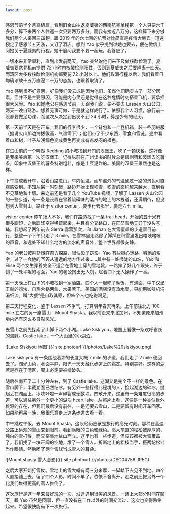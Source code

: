 ```yaml
---
layout: post
---
```


感恩节前半个月查机票，看到旧金山往返夏威夷的西南航空单程第一个人只要六千多分，算下来两个人往返一次只要两万多分。而我有接近八万分，这样算下来分够我们两个人来回三四趟。跟 2019 年的六七百的机票对比简直是疫情大酬宾。迅速预定了感恩节五天游，又订了酒店。想到 Yao 似乎提到过她也要去，便在微信上问她关于夏威夷的行程。她干脆问我要不要一起玩。我答应了。

一切本来非常顺利，直到出发前两天，Yao 突然说他们来不及做核酸检测了。夏威夷要求登机前提供 72 小时内核酸检测阳性，否则到夏威夷之后要隔离十四天。而湾区大多数核酸检测机构都要花 72 小时以上。他们取消行程以后，我们看着日均确诊破十五万直逼二十万的态势，也跟着取消了。

Yao 感到很不好意思，好像我们没去成是因为他们。虽然他们确实占了一部分因素，但并不是主要原因。可能是内心里还是觉得在这种危情时刻搭乘飞机，要承担很大风险。Yao 和她老公在感恩节前一天跟我们说，要不要去 Lassen 火山公园，两天一晚自驾游。想着无事可做，于是就这样成行了。依照我个人习惯，旅行前一般都要做足功课，而这次从决定到出发不到 24 小时，算是少有的经历。

第一天前半天是在开车。我们的行李很少，一个背包和一个登机箱，装一些羽绒服（据说火山那边海拔很高，气温零下）；他们带了不少东西，零食和雪链。途中看着山和树，叶子从浅绿色变成黄色再变成有点发闷的橙色。

在进山前的一个叫做 Redding 的小城找到开门的汉堡王，吃了一顿快餐。这好像是我来美后第一次吃汉堡王。记得以前在广州读书的时候总是跟刺猬和波辉去吃薯条，印象中汉堡王的薯条特别粗壮，像是土豆泥炸的。美国的汉堡王果然也是这样。

下午换成我开车，沿着山路进山。车内恒温，而车窗外的气温通过一路的景色可直观感受到。不知从某一时刻起，路边开始出现积雪，积雪的面积越来越大，直到看不见草地和土壤。来之前还是看了几个 YouTube 视频，了解了 Lassen 火山公园的一些步道，有一条是设置在冒着硫磺味的蒸汽的地上的木栈道，还满期待，但没想到大雪封山，路止于 visitor center，要步行去那里，要走六七 mile。

visitor center 停车场人不多，我们在路边找了一条 trail head，开始的五十米有很多脚印，之后脚印变得稀疏起来，并且有分叉路口，在茫茫雪地无异于没头苍蝇。我想起了两年前去 Sierra 露营那次，和 Jiahan 在大雪覆盖的步道盲目前行，整整一个下午只走了 3 mile。在雪林里走路除了脚踩在积雪里发出咯吱咯吱的声音，和远处不知什么地方的流水的声音外，整个世界都很安静。

Yao 的老公披荆斩棘在前方探路，很快没了踪影。Yao 有些担心迷路，喊他的名字，过了一会他的回答从遥远的地方传过来……其中有一处很陡的山坡，Yao 和 Elise 两个女生穿着完全不适合在雪地上穿的雪地靴，一路摔了好几个跟头，终于到了一处平坦的地面。Yao 的老公掏出无人机，趁着四下无人操作了一番。

第一天晚上在山下的小城找到一家酒店。四个人一起吃了晚饭，有泡面、中午汉堡王剩的鸡块、自热火锅两盒、水果若干。美国的酒店没有热水壶，只能用咖啡机涓涓细流。叫”大餐“是自取其辱，但四个人也吃饱喝足。

第二天行程变化，鉴于 Lassen 不争气，打算明年春天再来。上午前往北方 100 mile 左右的另一座雪山：Mount Shasta。我以前没来来北加州，不知道原来加州境内还有这么多自然风光。

去雪山之前先探索了山脚下两个小湖。Lake Siskiyou，地图上看像一条欢呼雀跃的海豚。Castle lake，一个大山里的小湖泊。

![Lake Siskiyou 地图]({{ site.photourl }}/photos/Lake%20siskiyou.png)

Lake siskiyou 有一条围绕着湖的长度大概 7 mile 的步道，我们走了 2 mile 便回去了。湖光山色，水面平静，阳光一天天融化步道上的霜冻。特别美好。这样的湖若是存在于湾区，周末必定要被挤破头。

随后往南开了二十分钟左右，到了 Castle lake。这湖又是完全不一样的景色。在雪山脚下，半截湖面已然结冰。有另外一些探得此秘境的人，捡起湖边的碎冰，抛起丢在湖面上，冰块咔嚓一声碎裂成无数块，四散开来。这里有一条难度很高的步道，可以通往另外一个更小的湖泊 heart lake。从照片上看，这像是一种类似世外桃源的存在，但我们最后没有前往，一是还要去雪山，二是要留有时间开车回家。如果能再呆一晚，我很乐意走上这条步道去看一看。

中午跳过午饭，去 Mount Shasta。这段经历应该是旅行的高光时刻。那种在高速公路上远观的雪山来到眼前。看到满眼的白色和绿色。高大笔直的松柏被厚厚的、纯白的雪打散，而又密集地依山而立。这里也有一些步道，但应该都被大雪覆盖了。我们找了一块开阔的空地，堆了一个雪人。折断地上的松枝当手，撅两坨松针当作眼睛。然后团了两个雪球当成雪人的耳朵。

![Mount shasta 雪人合影]({{ site.photourl }}/photos/DSC04756.JPEG)

之后大家开始打雪仗。雪地上的雪大概有两三分米厚，一脚踏下去见不到地。四个人直接铺上去，留了四个人影。时间不早了，依依不舍离开，走之前还把另外一个比我们堆得更高的雪人推倒了。

这次旅行是这一年来最好玩的一次，沿途遇到很美的风景。一路上大部分时间在聊天，跟 Yao 虽然是同事，但一直没有在工作以外的时间交流过，这次也变得熟络起来。希望很快能有下一次旅行。
